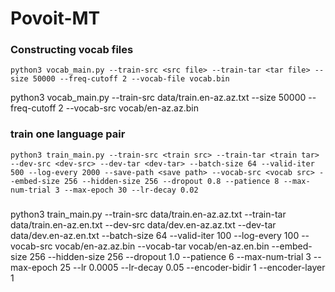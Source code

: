 # Povoit-MT

### Constructing vocab files
```
python3 vocab_main.py --train-src <src file> --train-tar <tar file> --size 50000 --freq-cutoff 2 --vocab-file vocab.bin
```
python3 vocab_main.py --train-src data/train.en-az.az.txt --size 50000 --freq-cutoff 2 --vocab-src vocab/en-az.az.bin

### train one language pair
```
python3 train_main.py --train-src <train src> --train-tar <train tar> --dev-src <dev-src> --dev-tar <dev-tar> --batch-size 64 --valid-iter 500 --log-every 2000 --save-path <save path> --vocab-src <vocab src> --embed-size 256 --hidden-size 256 --dropout 0.8 --patience 8 --max-num-trial 3 --max-epoch 30 --lr-decay 0.02
```

### 
python3 train_main.py --train-src data/train.en-az.az.txt --train-tar data/train.en-az.en.txt --dev-src data/dev.en-az.az.txt --dev-tar data/dev.en-az.en.txt --batch-size 64 --valid-iter 100 --log-every 100 --vocab-src vocab/en-az.az.bin --vocab-tar vocab/en-az.en.bin --embed-size 256 --hidden-size 256 --dropout 1.0 --patience 6 --max-num-trial 3  --max-epoch 25 --lr 0.0005 --lr-decay 0.05 --encoder-bidir 1 --encoder-layer 1